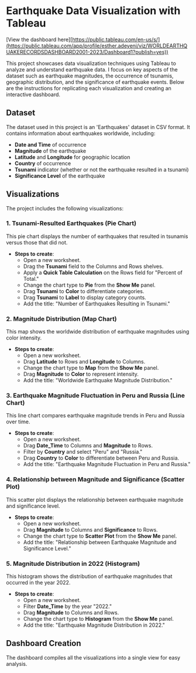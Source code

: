 # Earthquake Data Visualization with Tableau

[View the dashboard here][https://public.tableau.com/en-us/s/](https://public.tableau.com/app/profile/esther.adeyeni/viz/WORLDEARTHQUAKERECORDSDASHBOARD2001-2023/Dashboard1?publish=yes))

This project showcases data visualization techniques using Tableau to analyze and understand earthquake data. I focus on key aspects of the dataset such as earthquake magnitudes, the occurrence of tsunamis, geographic distribution, and the significance of earthquake events. Below are the instructions for replicating each visualization and creating an interactive dashboard.

## Dataset
The dataset used in this project is an 'Earthquakes' dataset in CSV format. It contains information about earthquakes worldwide, including:
- **Date and Time** of occurrence
- **Magnitude** of the earthquake
- **Latitude** and **Longitude** for geographic location
- **Country** of occurrence
- **Tsunami** indicator (whether or not the earthquake resulted in a tsunami)
- **Significance Level** of the earthquake

## Visualizations
The project includes the following visualizations:

### 1. Tsunami-Resulted Earthquakes (Pie Chart)
This pie chart displays the number of earthquakes that resulted in tsunamis versus those that did not.

- **Steps to create**:
  - Open a new worksheet.
  - Drag the **Tsunami** field to the Columns and Rows shelves.
  - Apply a **Quick Table Calculation** on the Rows field for "Percent of Total."
  - Change the chart type to **Pie** from the **Show Me** panel.
  - Drag **Tsunami** to **Color** to differentiate categories.
  - Drag **Tsunami** to **Label** to display category counts.
  - Add the title: "Number of Earthquakes Resulting in Tsunami."

### 2. Magnitude Distribution (Map Chart)
This map shows the worldwide distribution of earthquake magnitudes using color intensity.

- **Steps to create**:
  - Open a new worksheet.
  - Drag **Latitude** to Rows and **Longitude** to Columns.
  - Change the chart type to **Map** from the **Show Me** panel.
  - Drag **Magnitude** to **Color** to represent intensity.
  - Add the title: "Worldwide Earthquake Magnitude Distribution."

### 3. Earthquake Magnitude Fluctuation in Peru and Russia (Line Chart)
This line chart compares earthquake magnitude trends in Peru and Russia over time.

- **Steps to create**:
  - Open a new worksheet.
  - Drag **Date_Time** to Columns and **Magnitude** to Rows.
  - Filter by **Country** and select "Peru" and "Russia."
  - Drag **Country** to **Color** to differentiate between Peru and Russia.
  - Add the title: "Earthquake Magnitude Fluctuation in Peru and Russia."

### 4. Relationship between Magnitude and Significance (Scatter Plot)
This scatter plot displays the relationship between earthquake magnitude and significance level.

- **Steps to create**:
  - Open a new worksheet.
  - Drag **Magnitude** to Columns and **Significance** to Rows.
  - Change the chart type to **Scatter Plot** from the **Show Me** panel.
  - Add the title: "Relationship between Earthquake Magnitude and Significance Level."

### 5. Magnitude Distribution in 2022 (Histogram)
This histogram shows the distribution of earthquake magnitudes that occurred in the year 2022.

- **Steps to create**:
  - Open a new worksheet.
  - Filter **Date_Time** by the year "2022."
  - Drag **Magnitude** to Columns and Rows.
  - Change the chart type to **Histogram** from the **Show Me** panel.
  - Add the title: "Earthquake Magnitude Distribution in 2022."

## Dashboard Creation
The dashboard compiles all the visualizations into a single view for easy analysis.

